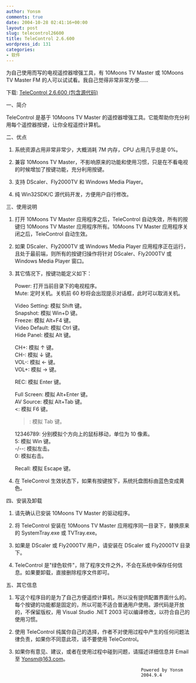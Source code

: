 ```yaml
---
author: Yonsm
comments: true
date: 2004-10-28 02:41:16+00:00
layout: post
slug: telecontrol26600
title: TeleControl 2.6.600
wordpress_id: 131
categories:
- 软件
---
```


  
为自己使用而写的电视遥控器增强工具，有 10Moons TV Master 或 10Moons TV Master FM 的人可以试试看。我自己觉得非常非常方便……

  


下载: [TeleControl 2.6.600 (包含源代码)](/asserts/1098873491.rar)

  


一、简介

  


   TeleControl 是基于 10Moons TV Master 的遥控器增强工具。它能帮助你充分利用每个遥控器按键，让你全程遥控计算机。

  


  
二、优点

  


   1. 系统资源占用非常非常少，大概消耗 7M 内存，CPU 占用几乎总是 0%。

  


   2. 兼容 10Moons TV Master，不影响原来的功能和使用习惯，只是在不看电视的时候增加了按键功能，充分利用按键。

  


   3. 支持 DScaler、Fly2000TV 和 Windows Media Player。

  


   4. 纯 Win32SDK/C 源代码开发，方便用户自行修改。

<!-- more -->  


  
三、使用说明

  


   1. 打开 10Moons TV Master 应用程序之后，TeleControl 自动失效，所有的按键归 10Moons TV Master 应用程序所有。10Moons TV Master 应用程序关闭之后，TeleControl 自动生效。

  


   2. 如果 DScaler、Fly2000TV 或 Windows Media Player 应用程序正在运行，且处于最前端，则所有的按键归操作将针对 DScaler、Fly2000TV 或 Windows Media Player 窗口。

  


   3. 其它情况下，按键功能定义如下：

  


       Power:          打开当前目录下的电视程序。  
       Mute:           定时关机。关机前 60 秒将会出现提示对话框，此时可以取消关机。

  


       Video Setting:  模拟 Shift 键。  
       Snapshot:       模拟 Win+D 键。  
       Freeze:         模拟 Alt+F4 键。  
       Video Default:  模拟 Ctrl 键。  
       Hide Panel:     模拟 Alt 键。

  


       CH+:            模拟 ↑ 键。  
       CH-:            模拟 ↓ 键。  
       VOL-:           模拟 <- 键。  
       VOL+:           模拟 -> 键。

  


       REC:            模拟 Enter 键。

  


       Full Screen:    模拟 Alt+Enter 键。  
       AV Source:      模拟 Alt+Tab 键。  
       <:              模拟 F6 键。  
       >:              模拟 Tab 键。

  


       12346789:       分别模拟个方向上的鼠标移动，单位为 10 像素。  
       5:              模拟 Win 键。  
       -/--:           模拟左击。  
       0:              模拟右击。

  


       Recall:         模拟 Escape 键。

  


   4. 在 TeleControl 生效状态下，如果有按键按下，系统托盘图标由蓝色变成黄色。

  


  
四、安装及卸载

  


   1. 请先确认已安装 10Moons TV Master 的驱动程序。

  


   2. 将 TeleControl 安装在 10Moons TV Master 应用程序同一目录下，替换原来的 SystemTray.exe 或 TVTray.exe。

  


   3. 如果是 DScaler 或 Fly2000TV 用户，请安装在 DScaler 或 Fly2000TV 目录下。

  


   4. TeleControl 是"绿色软件"，除了程序文件之外，不会在系统中保存任何信息。如果要卸载，直接删除程序文件即可。

  


  
五、其它信息

  


   1. 写这个程序目的是为了自己方便遥控计算机，所以没有提供配置界面什么的。每个按键的功能都是固定的，所以可能不适合普通用户使用。源代码是开放的，不保留版权，用 Visual Studio .NET 2003 可以编译修改，以符合自己的使用习惯。

  


   2. 使用 TeleControl 纯属你自己的选择，作者不对使用过程中产生的任何问题法律负责，如果你不同意此项，请不要使用 TeleControl。

  


   3. 如果你有意见、建议，或者在使用过程中碰到问题，请描述详细信息并 Email 至 [Yonsm@163.com](mailto:Yonsm@163.com)。

  


  
                                                          Powered by Yonsm  
                                                          2004.9.4  


  


